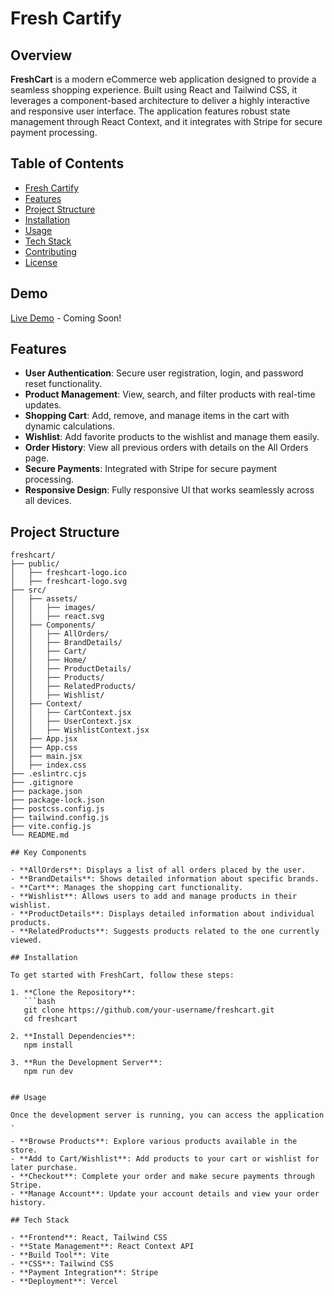 # Fresh Cartify

## Overview

**FreshCart** is a modern eCommerce web application designed to provide a seamless shopping experience. Built using React and Tailwind CSS, it leverages a component-based architecture to deliver a highly interactive and responsive user interface. The application features robust state management through React Context, and it integrates with Stripe for secure payment processing.

## Table of Contents

- <a href="https://yousef-fresh-cartify.vercel.app/" target="_blank">Fresh Cartify</a>
- [Features](#features)
- [Project Structure](#project-structure)
- [Installation](#installation)
- [Usage](#usage)
- [Tech Stack](#tech-stack)
- [Contributing](#contributing)
- [License](#license)

## Demo

[Live Demo](#) - Coming Soon!

## Features

- **User Authentication**: Secure user registration, login, and password reset functionality.
- **Product Management**: View, search, and filter products with real-time updates.
- **Shopping Cart**: Add, remove, and manage items in the cart with dynamic calculations.
- **Wishlist**: Add favorite products to the wishlist and manage them easily.
- **Order History**: View all previous orders with details on the All Orders page.
- **Secure Payments**: Integrated with Stripe for secure payment processing.
- **Responsive Design**: Fully responsive UI that works seamlessly across all devices.

## Project Structure

```plaintext
freshcart/
├── public/
│   ├── freshcart-logo.ico
│   ├── freshcart-logo.svg
├── src/
│   ├── assets/
│   │   ├── images/
│   │   ├── react.svg
│   ├── Components/
│   │   ├── AllOrders/
│   │   ├── BrandDetails/
│   │   ├── Cart/
│   │   ├── Home/
│   │   ├── ProductDetails/
│   │   ├── Products/
│   │   ├── RelatedProducts/
│   │   ├── Wishlist/
│   ├── Context/
│   │   ├── CartContext.jsx
│   │   ├── UserContext.jsx
│   │   ├── WishlistContext.jsx
│   ├── App.jsx
│   ├── App.css
│   ├── main.jsx
│   ├── index.css
├── .eslintrc.cjs
├── .gitignore
├── package.json
├── package-lock.json
├── postcss.config.js
├── tailwind.config.js
├── vite.config.js
└── README.md

## Key Components

- **AllOrders**: Displays a list of all orders placed by the user.
- **BrandDetails**: Shows detailed information about specific brands.
- **Cart**: Manages the shopping cart functionality.
- **Wishlist**: Allows users to add and manage products in their wishlist.
- **ProductDetails**: Displays detailed information about individual products.
- **RelatedProducts**: Suggests products related to the one currently viewed.

## Installation

To get started with FreshCart, follow these steps:

1. **Clone the Repository**:
   ```bash
   git clone https://github.com/your-username/freshcart.git
   cd freshcart

2. **Install Dependencies**:
   npm install

3. **Run the Development Server**:
   npm run dev 


## Usage

Once the development server is running, you can access the application .

- **Browse Products**: Explore various products available in the store.
- **Add to Cart/Wishlist**: Add products to your cart or wishlist for later purchase.
- **Checkout**: Complete your order and make secure payments through Stripe.
- **Manage Account**: Update your account details and view your order history.

## Tech Stack

- **Frontend**: React, Tailwind CSS
- **State Management**: React Context API
- **Build Tool**: Vite
- **CSS**: Tailwind CSS
- **Payment Integration**: Stripe
- **Deployment**: Vercel 

